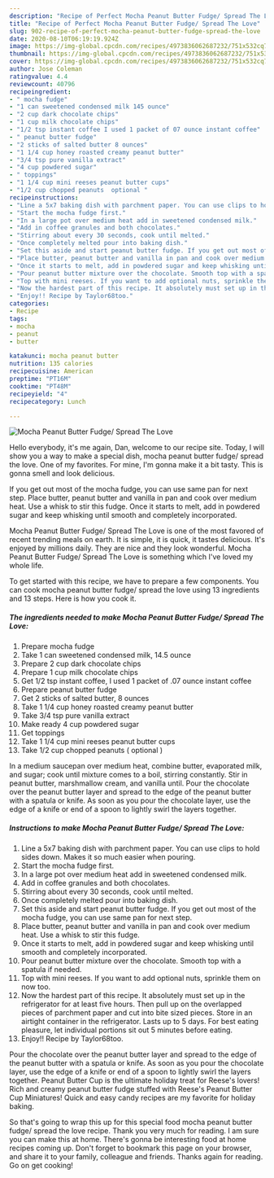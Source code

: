 ```yaml
---
description: "Recipe of Perfect Mocha Peanut Butter Fudge/ Spread The Love"
title: "Recipe of Perfect Mocha Peanut Butter Fudge/ Spread The Love"
slug: 902-recipe-of-perfect-mocha-peanut-butter-fudge-spread-the-love
date: 2020-08-10T06:19:19.924Z
image: https://img-global.cpcdn.com/recipes/4973836062687232/751x532cq70/mocha-peanut-butter-fudge-spread-the-love-recipe-main-photo.jpg
thumbnail: https://img-global.cpcdn.com/recipes/4973836062687232/751x532cq70/mocha-peanut-butter-fudge-spread-the-love-recipe-main-photo.jpg
cover: https://img-global.cpcdn.com/recipes/4973836062687232/751x532cq70/mocha-peanut-butter-fudge-spread-the-love-recipe-main-photo.jpg
author: Jose Coleman
ratingvalue: 4.4
reviewcount: 40796
recipeingredient:
- " mocha fudge"
- "1 can sweetened condensed milk 145 ounce"
- "2 cup dark chocolate chips"
- "1 cup milk chocolate chips"
- "1/2 tsp instant coffee I used 1 packet of 07 ounce instant coffee"
- " peanut butter fudge"
- "2 sticks of salted butter 8 ounces"
- "1 1/4 cup honey roasted creamy peanut butter"
- "3/4 tsp pure vanilla extract"
- "4 cup powdered sugar"
- " toppings"
- "1 1/4 cup mini reeses peanut butter cups"
- "1/2 cup chopped peanuts  optional "
recipeinstructions:
- "Line a 5x7 baking dish with parchment paper. You can use clips to hold sides down. Makes it so much easier when pouring."
- "Start the mocha fudge first."
- "In a large pot over medium heat add in sweetened condensed milk."
- "Add in coffee granules and both chocolates."
- "Stirring about every 30 seconds, cook until melted."
- "Once completely melted pour into baking dish."
- "Set this aside and start peanut butter fudge. If you get out most of the mocha fudge, you can use same pan for next step."
- "Place butter, peanut butter and vanilla in pan and cook over medium heat. Use a whisk to stir this fudge."
- "Once it starts to melt, add in powdered sugar and keep whisking until smooth and completely incorporated."
- "Pour peanut butter mixture over the chocolate. Smooth top with a spatula if needed."
- "Top with mini reeses. If you want to add optional nuts, sprinkle them on now too."
- "Now the hardest part of this recipe. It absolutely must set up in the refrigerator for at least five hours. Then pull up on the overlapped pieces of parchment paper and cut into bite sized pieces. Store in an airtight container in the refrigerator. Lasts up to 5 days. For best eating pleasure, let individual portions sit out 5 minutes before eating."
- "Enjoy!! Recipe by Taylor68too."
categories:
- Recipe
tags:
- mocha
- peanut
- butter

katakunci: mocha peanut butter 
nutrition: 135 calories
recipecuisine: American
preptime: "PT16M"
cooktime: "PT48M"
recipeyield: "4"
recipecategory: Lunch

---
```



![Mocha Peanut Butter Fudge/ Spread The Love](https://img-global.cpcdn.com/recipes/4973836062687232/751x532cq70/mocha-peanut-butter-fudge-spread-the-love-recipe-main-photo.jpg)

Hello everybody, it's me again, Dan, welcome to our recipe site. Today, I will show you a way to make a special dish, mocha peanut butter fudge/ spread the love. One of my favorites. For mine, I'm gonna make it a bit tasty. This is gonna smell and look delicious.

If you get out most of the mocha fudge, you can use same pan for next step. Place butter, peanut butter and vanilla in pan and cook over medium heat. Use a whisk to stir this fudge. Once it starts to melt, add in powdered sugar and keep whisking until smooth and completely incorporated.

Mocha Peanut Butter Fudge/ Spread The Love is one of the most favored of recent trending meals on earth. It is simple, it is quick, it tastes delicious. It's enjoyed by millions daily. They are nice and they look wonderful. Mocha Peanut Butter Fudge/ Spread The Love is something which I've loved my whole life.


To get started with this recipe, we have to prepare a few components. You can cook mocha peanut butter fudge/ spread the love using 13 ingredients and 13 steps. Here is how you cook it.

<!--inarticleads1-->

##### The ingredients needed to make Mocha Peanut Butter Fudge/ Spread The Love:

1. Prepare  mocha fudge
1. Take 1 can sweetened condensed milk, 14.5 ounce
1. Prepare 2 cup dark chocolate chips
1. Prepare 1 cup milk chocolate chips
1. Get 1/2 tsp instant coffee, I used 1 packet of .07 ounce instant coffee
1. Prepare  peanut butter fudge
1. Get 2 sticks of salted butter, 8 ounces
1. Take 1 1/4 cup honey roasted creamy peanut butter
1. Take 3/4 tsp pure vanilla extract
1. Make ready 4 cup powdered sugar
1. Get  toppings
1. Take 1 1/4 cup mini reeses peanut butter cups
1. Take 1/2 cup chopped peanuts ( optional )


In a medium saucepan over medium heat, combine butter, evaporated milk, and sugar; cook until mixture comes to a boil, stirring constantly. Stir in peanut butter, marshmallow cream, and vanilla until. Pour the chocolate over the peanut butter layer and spread to the edge of the peanut butter with a spatula or knife. As soon as you pour the chocolate layer, use the edge of a knife or end of a spoon to lightly swirl the layers together. 

<!--inarticleads2-->

##### Instructions to make Mocha Peanut Butter Fudge/ Spread The Love:

1. Line a 5x7 baking dish with parchment paper. You can use clips to hold sides down. Makes it so much easier when pouring.
1. Start the mocha fudge first.
1. In a large pot over medium heat add in sweetened condensed milk.
1. Add in coffee granules and both chocolates.
1. Stirring about every 30 seconds, cook until melted.
1. Once completely melted pour into baking dish.
1. Set this aside and start peanut butter fudge. If you get out most of the mocha fudge, you can use same pan for next step.
1. Place butter, peanut butter and vanilla in pan and cook over medium heat. Use a whisk to stir this fudge.
1. Once it starts to melt, add in powdered sugar and keep whisking until smooth and completely incorporated.
1. Pour peanut butter mixture over the chocolate. Smooth top with a spatula if needed.
1. Top with mini reeses. If you want to add optional nuts, sprinkle them on now too.
1. Now the hardest part of this recipe. It absolutely must set up in the refrigerator for at least five hours. Then pull up on the overlapped pieces of parchment paper and cut into bite sized pieces. Store in an airtight container in the refrigerator. Lasts up to 5 days. For best eating pleasure, let individual portions sit out 5 minutes before eating.
1. Enjoy!! Recipe by Taylor68too.


Pour the chocolate over the peanut butter layer and spread to the edge of the peanut butter with a spatula or knife. As soon as you pour the chocolate layer, use the edge of a knife or end of a spoon to lightly swirl the layers together. Peanut Butter Cup is the ultimate holiday treat for Reese&#39;s lovers! Rich and creamy peanut butter fudge stuffed with Reese&#39;s Peanut Butter Cup Miniatures! Quick and easy candy recipes are my favorite for holiday baking. 

So that's going to wrap this up for this special food mocha peanut butter fudge/ spread the love recipe. Thank you very much for reading. I am sure you can make this at home. There's gonna be interesting food at home recipes coming up. Don't forget to bookmark this page on your browser, and share it to your family, colleague and friends. Thanks again for reading. Go on get cooking!
